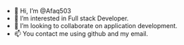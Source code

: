 - 👋 Hi, I’m @Afaq503
- 👀 I’m interested in Full stack Developer.
- 💞️ I’m looking to collaborate on application development.
- 📫 You contact me using github and my email.

<!---
Afaq503/Afaq503 is a ✨ special ✨ repository because its `README.md` (this file) appears on your GitHub profile.
You can click the Preview link to take a look at your changes.
--->
